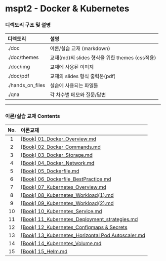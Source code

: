 # mspt2 - Docker & Kubernetes

### 디렉토리 구조 및 설명

| 디렉토리             | 설명                                   |
|:---------------- |:------------------------------------ |
| ./doc            | 이론/실습 교재 (markdown)                  |
| ./doc/themes     | 교재(md)의 slides 형식을 위한 themes (css적용) |
| ./doc/img        | 교재에 사용된 이미지                          |
| ./doc/pdf        | 교재의 slides 형식 출력본(pdf)               |
| ./hands_on_files | 실습에 사용되는 파일들                         |
| ./qna            | 각 차수별 메모와 질문/답변                      |

---

### 이론/실습 교재 Contents

| No. | 이론교재                                                                                                                   |
|:---:|:---------------------------------------------------------------------------------------------------------------------- |
| 1   | [[Book] 01_Docker_Overview.md](./doc/%5BBook%5D%2001_Docker_Overview.md)                                               |
| 2   | [[Book] 02_Docker_Commands.md](./doc/%5BBook%5D%2002_Docker_Commands.md)                                               |
| 3   | [[Book] 03_Docker_Storage.md](./doc/%5BBook%5D%2003_Docker_Storage.md)                                                 |
| 4   | [[Book] 04_Docker_Network.md](./doc/%5BBook%5D%2004_Docker_Network.md)                                                 |
| 5   | [[Book] 05_Dockerfile.md](./doc/%5BBook%5D%2005_Dockerfile.md)                                                         |
| 6   | [[Book] 06_Dockerfile_BestPractice.md](./doc/%5BBook%5D%2006_Dockerfile_BestPractice.md)                               |
| 7   | [[Book] 07_Kubernetes_Overview.md](./doc/%5BBook%5D%2007_Kubernetes_Overview.md)                                       |
| 8   | [[Book] 08_Kubernetes_Workload(1).md](./doc/%5BBook%5D%2008_Kubernetes_Workload(1).md)                                 |
| 9   | [[Book] 09_Kubernetes_Workload(2).md](./doc/%5BBook%5D%2009_Kubernetes_Workload(2).md)                                 |
| 10  | [[Book] 10_Kubernetes_Service.md](./doc/%5BBook%5D%2010_Kubernetes_Service.md)                                         |
| 11  | [[Book] 11_Kubernetes_Deployment_strategies.md](./doc/%5BBook%5D%2011_Kubernetes_Deployment_strategies.md)             |
| 12  | [[Book] 12_Kubernetes_Configmaps & Secrets](./doc/%5BBook%5D%2012_Kubernetes_ConfigMaps%20&%20Secrets.md)              |
| 13  | [[Book] 13_Kubernetes_Horizontal Pod Autoscaler.md](./doc/%5BBook%5D%2013_Kubernetes_Horizontal%20Pod%20Autoscaler.md) |
| 14  | [[Book] 14_Kubernetes_Volume.md](./doc/%5BBook%5D%2014_Kubernetes_Volume.md)                                           |
| 15  | [[Book] 15_Helm.md](./doc/%5BBook%5D%2015_Helm.md)                                                                     |


